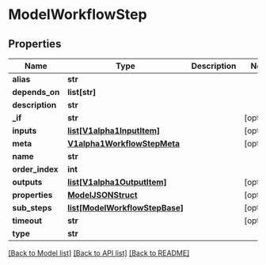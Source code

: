 # ModelWorkflowStep

## Properties
Name | Type | Description | Notes
------------ | ------------- | ------------- | -------------
**alias** | **str** |  | 
**depends_on** | **list[str]** |  | 
**description** | **str** |  | 
**_if** | **str** |  | [optional] 
**inputs** | [**list[V1alpha1InputItem]**](V1alpha1InputItem.md) |  | [optional] 
**meta** | [**V1alpha1WorkflowStepMeta**](V1alpha1WorkflowStepMeta.md) |  | [optional] 
**name** | **str** |  | 
**order_index** | **int** |  | 
**outputs** | [**list[V1alpha1OutputItem]**](V1alpha1OutputItem.md) |  | [optional] 
**properties** | [**ModelJSONStruct**](ModelJSONStruct.md) |  | [optional] 
**sub_steps** | [**list[ModelWorkflowStepBase]**](ModelWorkflowStepBase.md) |  | [optional] 
**timeout** | **str** |  | [optional] 
**type** | **str** |  | 

[[Back to Model list]](../README.md#documentation-for-models) [[Back to API list]](../README.md#documentation-for-api-endpoints) [[Back to README]](../README.md)

